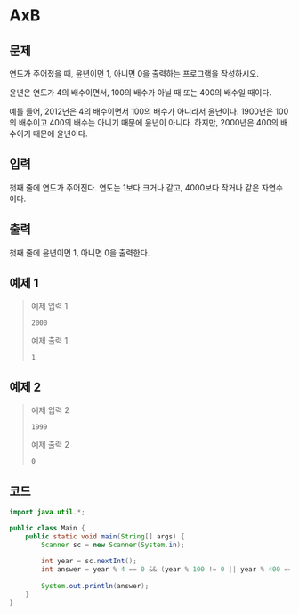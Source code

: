 # AxB

## 문제
연도가 주어졌을 때, 윤년이면 1, 아니면 0을 출력하는 프로그램을 작성하시오.

윤년은 연도가 4의 배수이면서, 100의 배수가 아닐 때 또는 400의 배수일 때이다.

예를 들어, 2012년은 4의 배수이면서 100의 배수가 아니라서 윤년이다. 1900년은 100의 배수이고 400의 배수는 아니기 때문에 윤년이 아니다. 하지만, 2000년은 400의 배수이기 때문에 윤년이다.

## 입력
첫째 줄에 연도가 주어진다. 연도는 1보다 크거나 같고, 4000보다 작거나 같은 자연수이다.

## 출력
첫째 줄에 윤년이면 1, 아니면 0을 출력한다.

## 예제 1

> 예제 입력 1
> ```
> 2000
> ```
> 예제 출력 1
> ```
> 1
> ```

## 예제 2

> 예제 입력 2
> ```
> 1999
> ```
> 예제 출력 2
> ```
> 0
> ```

## 코드
```java
import java.util.*;

public class Main {
    public static void main(String[] args) {
        Scanner sc = new Scanner(System.in);
        
        int year = sc.nextInt();
        int answer = year % 4 == 0 && (year % 100 != 0 || year % 400 == 0) ? 1 : 0;
        
        System.out.println(answer);
    }
}
```
